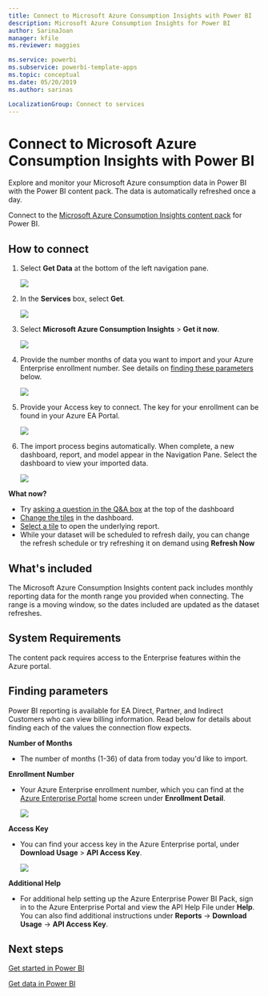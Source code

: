 ```yaml
---
title: Connect to Microsoft Azure Consumption Insights with Power BI
description: Microsoft Azure Consumption Insights for Power BI
author: SarinaJoan
manager: kfile
ms.reviewer: maggies

ms.service: powerbi
ms.subservice: powerbi-template-apps
ms.topic: conceptual
ms.date: 05/20/2019
ms.author: sarinas

LocalizationGroup: Connect to services
---
```

# Connect to Microsoft Azure Consumption Insights with Power BI
Explore and monitor your Microsoft Azure consumption data in Power BI with the Power BI content pack. The data is automatically refreshed once a day.

Connect to the [Microsoft Azure Consumption Insights content pack](https://app.powerbi.com/getdata/services/azureconsumption) for Power BI.

## How to connect
1. Select **Get Data** at the bottom of the left navigation pane.
   
    ![](media/service-connect-to-azure-consumption-insights/getdata.png)
2. In the **Services** box, select **Get**.
   
   ![](media/service-connect-to-azure-consumption-insights/services.png)
3. Select **Microsoft Azure Consumption Insights** \> **Get it now**. 
   
   ![](media/service-connect-to-azure-consumption-insights/mazureconsumption.png)
4. Provide the number months of data you want to import and your Azure Enterprise enrollment number. See details on [finding these parameters](#FindingParams) below.
   
    ![](media/service-connect-to-azure-consumption-insights/azureconsumptionparams.png)
5. Provide your Access key to connect. The key for your enrollment can be found in your Azure EA Portal. 
   
    ![](media/service-connect-to-azure-consumption-insights/msazureconsumptioncreds.png)
6. The import process begins automatically. When complete, a new dashboard, report, and model appear in the Navigation Pane. Select the dashboard to view your imported data.
   
   ![](media/service-connect-to-azure-consumption-insights/msazureconsumptiondashboard.png)

**What now?**

* Try [asking a question in the Q&A box](consumer/end-user-q-and-a.md) at the top of the dashboard
* [Change the tiles](service-dashboard-edit-tile.md) in the dashboard.
* [Select a tile](consumer/end-user-tiles.md) to open the underlying report.
* While your dataset will be scheduled to refresh daily, you can change the refresh schedule or try refreshing it on demand using **Refresh Now**

## What's included
The Microsoft Azure Consumption Insights content pack includes monthly reporting data for the month range you provided when connecting. The range is a moving window, so the dates included are updated as the dataset refreshes.

## System Requirements
The content pack requires access to the Enterprise features within the Azure portal. 

<a name="FindingParams"></a>

## Finding parameters
Power BI reporting is available for EA Direct, Partner, and Indirect Customers who can view billing information. Read below for details about finding each of the values the connection flow expects.

**Number of Months**

* The number of months (1-36) of data from today you'd like to import.

**Enrollment Number**

* Your Azure Enterprise enrollment number, which you can find at the  [Azure Enterprise Portal](https://ea.azure.com/) home screen under **Enrollment Detail**.
  
    ![](media/service-connect-to-azure-consumption-insights/params2.png)

**Access Key**

* You can find your access key in the Azure Enterprise portal, under **Download Usage** > **API Access Key**.
  
    ![](media/service-connect-to-azure-consumption-insights/creds2.png)

**Additional Help**

* For additional help setting up the Azure Enterprise Power BI Pack, sign in to the Azure Enterprise Portal and view the API Help File under **Help**. You can also find additional instructions under **Reports** -> **Download Usage** -> **API Access Key**.

## Next steps
[Get started in Power BI](service-get-started.md)

[Get data in Power BI](service-get-data.md)

